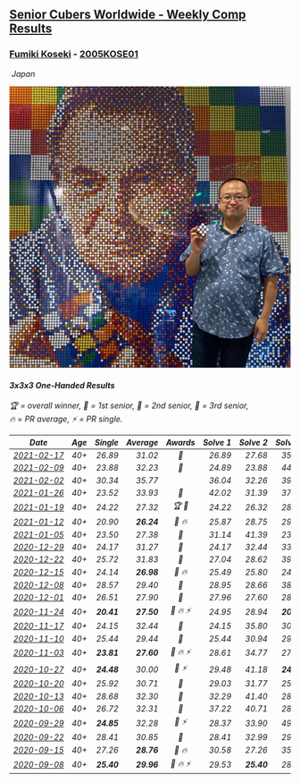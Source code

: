 <style>table {white-space: nowrap;}</style>
<link rel="stylesheet" type="text/css" href="/scw-comp/css/flags.css" />

## [Senior Cubers Worldwide - Weekly Comp Results](/scw-comp/results/)
### [Fumiki Koseki](README.md) - [2005KOSE01](https://www.worldcubeassociation.org/persons/2005KOSE01?event=333oh)

<i class="flag flag-JP" />&nbsp;Japan

![Fumiki Koseki](1601383364.jpg)

#### 3x3x3 One-Handed Results

<span style="white-space: nowrap;">🏆 = overall winner</span>, <span style="white-space: nowrap;">🥇 = 1st senior</span>, <span style="white-space: nowrap;">🥈 = 2nd senior</span>, <span style="white-space: nowrap;">🥉 = 3rd senior</span>, <span style="white-space: nowrap;">🔥 = PR average</span>, <span style="white-space: nowrap;">⚡ = PR single</span>.

| Date | Age | Single | Average | Awards | Solve 1 | Solve 2 | Solve 3 | Solve 4 | Solve 5 | Video |
| :--: | :--: | --: | --: | :--: | --: | --: | --: | --: | --: | :-- |
| [2021-02-17](../../results/2021-02-17/333oh.md) | 40+ | 26.89 | 31.02 | 🥈 | 26.89 | 27.68 | 35.26 | 30.13 | 53.94 | [Desktop](https://www.facebook.com/events/2846210318979915/permalink/2850778545189759) / [Mobile](https://m.facebook.com/events/2846210318979915?view=permalink&id=2850778545189759) |
| [2021-02-09](../../results/2021-02-09/333oh.md) | 40+ | 23.88 | 32.23 | 🥈 | 24.89 | 23.88 | 44.87 | 26.93 | 44.86 | [Desktop](https://www.facebook.com/events/749806039307047/permalink/753680098919641) / [Mobile](https://m.facebook.com/events/749806039307047?view=permalink&id=753680098919641) |
| [2021-02-02](../../results/2021-02-02/333oh.md) | 40+ | 30.34 | 35.77 |  | 36.04 | 32.26 | 39.02 | 57.32 | 30.34 | [Desktop](https://www.facebook.com/events/176364004262939/permalink/180464703852869) / [Mobile](https://m.facebook.com/events/176364004262939?view=permalink&id=180464703852869) |
| [2021-01-26](../../results/2021-01-26/333oh.md) | 40+ | 23.52 | 33.93 | 🥉 | 42.02 | 31.39 | 37.20 | 33.21 | 23.52 | [Desktop](https://www.facebook.com/events/415506712992555/permalink/419093069300586) / [Mobile](https://m.facebook.com/events/415506712992555?view=permalink&id=419093069300586) |
| [2021-01-19](../../results/2021-01-19/333oh.md) | 40+ | 24.22 | 27.32 | 🏆 🥇 | 24.22 | 26.32 | 28.47 | 27.81 | 27.84 | [Desktop](https://www.facebook.com/events/259430338941057/permalink/262921921925232) / [Mobile](https://m.facebook.com/events/259430338941057?view=permalink&id=262921921925232) |
| [2021-01-12](../../results/2021-01-12/333oh.md) | 40+ | 20.90 | **26.24** | 🥈 🔥 | 25.87 | 28.75 | 29.45 | 24.10 | 20.90 | [Desktop](https://www.facebook.com/events/154842819532367/permalink/157684892581493) / [Mobile](https://m.facebook.com/events/154842819532367?view=permalink&id=157684892581493) |
| [2021-01-05](../../results/2021-01-05/333oh.md) | 40+ | 23.50 | 27.38 | 🥈 | 31.14 | 41.39 | 23.50 | 23.50 | 27.50 | [Desktop](https://www.facebook.com/events/237822631087555/permalink/242177937318691) / [Mobile](https://m.facebook.com/events/237822631087555?view=permalink&id=242177937318691) |
| [2020-12-29](../../results/2020-12-29/333oh.md) | 40+ | 24.17 | 31.27 | 🥉 | 24.17 | 32.44 | 33.01 | 31.80 | 29.57 | [Desktop](https://www.facebook.com/events/807437066779451/permalink/811243109732180) / [Mobile](https://m.facebook.com/events/807437066779451?view=permalink&id=811243109732180) |
| [2020-12-22](../../results/2020-12-22/333oh.md) | 40+ | 25.72 | 31.83 | 🥉 | 27.04 | 28.62 | 39.84 | 43.37 | 25.72 | [Desktop](https://www.facebook.com/events/758481858355136/permalink/762141841322471) / [Mobile](https://m.facebook.com/events/758481858355136?view=permalink&id=762141841322471) |
| [2020-12-15](../../results/2020-12-15/333oh.md) | 40+ | 24.14 | **26.98** | 🥈 🔥 | 25.49 | 25.80 | 24.14 | 29.92 | 29.64 | [Desktop](https://www.facebook.com/events/804969103386330/permalink/808504356366138) / [Mobile](https://m.facebook.com/events/804969103386330?view=permalink&id=808504356366138) |
| [2020-12-08](../../results/2020-12-08/333oh.md) | 40+ | 28.57 | 29.40 | 🥈 | 28.95 | 28.66 | 38.08 | 28.57 | 30.59 | [Desktop](https://www.facebook.com/events/1026387727837469/permalink/1030557637420478) / [Mobile](https://m.facebook.com/events/1026387727837469?view=permalink&id=1030557637420478) |
| [2020-12-01](../../results/2020-12-01/333oh.md) | 40+ | 26.51 | 27.90 | 🥈 | 27.96 | 27.60 | 28.13 | 30.24 | 26.51 | [Desktop](https://www.facebook.com/events/456949201957439/permalink/461347001517659) / [Mobile](https://m.facebook.com/events/456949201957439?view=permalink&id=461347001517659) |
| [2020-11-24](../../results/2020-11-24/333oh.md) | 40+ | **20.41** | **27.50** | 🥈 🔥 ⚡ | 24.95 | 28.94 | **20.41** | 58.96 | 28.61 | [Desktop](https://www.facebook.com/events/418254925863499/permalink/422552855433706) / [Mobile](https://m.facebook.com/events/418254925863499?view=permalink&id=422552855433706) |
| [2020-11-17](../../results/2020-11-17/333oh.md) | 40+ | 24.15 | 32.44 | 🥈 | 24.15 | 35.80 | 30.96 | 30.55 | 36.02 | [Desktop](https://www.facebook.com/events/770207250227350/permalink/773966299851445) / [Mobile](https://m.facebook.com/events/770207250227350?view=permalink&id=773966299851445) |
| [2020-11-10](../../results/2020-11-10/333oh.md) | 40+ | 25.44 | 29.44 | 🥈 | 25.44 | 30.94 | 29.64 | 27.73 | 32.41 | [Desktop](https://www.facebook.com/events/355672432175632/permalink/359813561761519) / [Mobile](https://m.facebook.com/events/355672432175632?view=permalink&id=359813561761519) |
| [2020-11-03](../../results/2020-11-03/333oh.md) | 40+ | **23.81** | **27.60** | 🥈 🔥 ⚡ | 28.61 | 34.77 | 27.73 | 26.45 | **23.81** | [Desktop](https://www.facebook.com/events/1239637256416110/permalink/1245603182486184) / [Mobile](https://m.facebook.com/events/1239637256416110?view=permalink&id=1245603182486184) |
| [2020-10-27](../../results/2020-10-27/333oh.md) | 40+ | **24.48** | 30.00 | 🥈 ⚡ | 29.48 | 41.18 | **24.48** | 26.50 | 34.02 | [Desktop](https://www.facebook.com/events/814285582657691/permalink/817773588975557) / [Mobile](https://m.facebook.com/events/814285582657691?view=permalink&id=817773588975557) |
| [2020-10-20](../../results/2020-10-20/333oh.md) | 40+ | 25.92 | 30.71 | 🥈 | 29.03 | 31.77 | 25.92 | 31.33 | 42.04 | [Desktop](https://www.facebook.com/events/1017705805364611/permalink/1023561028112422) / [Mobile](https://m.facebook.com/events/1017705805364611?view=permalink&id=1023561028112422) |
| [2020-10-13](../../results/2020-10-13/333oh.md) | 40+ | 28.68 | 32.30 | 🥈 | 32.29 | 41.40 | 28.68 | 33.80 | 30.82 | [Desktop](https://www.facebook.com/events/2855876438029747/permalink/2863142147303176) / [Mobile](https://m.facebook.com/events/2855876438029747?view=permalink&id=2863142147303176) |
| [2020-10-06](../../results/2020-10-06/333oh.md) | 40+ | 26.72 | 32.31 | 🥈 | 37.22 | 40.71 | 28.80 | 30.90 | 26.72 | [Desktop](https://www.facebook.com/events/2645965315652815/permalink/2652051668377513) / [Mobile](https://m.facebook.com/events/2645965315652815?view=permalink&id=2652051668377513) |
| [2020-09-29](../../results/2020-09-29/333oh.md) | 40+ | **24.85** | 32.28 | 🥈 ⚡ | 28.37 | 33.90 | 49.52 | 34.56 | **24.85** | [Desktop](https://www.facebook.com/events/1202263490156156/permalink/1207957422920096) / [Mobile](https://m.facebook.com/events/1202263490156156?view=permalink&id=1207957422920096) |
| [2020-09-22](../../results/2020-09-22/333oh.md) | 40+ | 28.41 | 30.85 | 🥈 | 28.41 | 32.99 | 29.03 | 33.02 | 30.54 | [Desktop](https://www.facebook.com/events/349197636276246/permalink/350480909481252) / [Mobile](https://m.facebook.com/events/349197636276246?view=permalink&id=350480909481252) |
| [2020-09-15](../../results/2020-09-15/333oh.md) | 40+ | 27.26 | **28.76** | 🥈 🔥 | 30.58 | 27.26 | 35.52 | 28.00 | 27.69 | [Desktop](https://www.facebook.com/events/3404368289613252/permalink/3417648911618523) / [Mobile](https://m.facebook.com/events/3404368289613252?view=permalink&id=3417648911618523) |
| [2020-09-08](../../results/2020-09-08/333oh.md) | 40+ | **25.40** | **29.96** | 🥈 🔥 ⚡ | 29.53 | **25.40** | 28.11 | 32.23 | 59.90 | [Desktop](https://www.facebook.com/events/660661614881054/permalink/662098801404002) / [Mobile](https://m.facebook.com/events/660661614881054?view=permalink&id=662098801404002) |


<!-- Global site tag (gtag.js) - Google Analytics -->
<script async src="https://www.googletagmanager.com/gtag/js?id=UA-86348435-3"></script>
<script>window.dataLayer = window.dataLayer || []; function gtag() {dataLayer.push(arguments);} gtag('js', new Date()); gtag('config', 'UA-86348435-3');</script>
